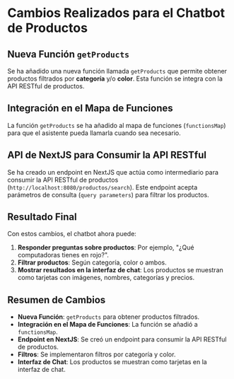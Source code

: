 # Cambios Realizados para el Chatbot de Productos

## **Nueva Función `getProducts`**
Se ha añadido una nueva función llamada `getProducts` que permite obtener productos filtrados por **categoría** y/o **color**. Esta función se integra con la API RESTful de productos.

## **Integración en el Mapa de Funciones**
La función `getProducts` se ha añadido al mapa de funciones (`functionsMap`) para que el asistente pueda llamarla cuando sea necesario.

## **API de NextJS para Consumir la API RESTful**
Se ha creado un endpoint en NextJS que actúa como intermediario para consumir la API RESTful de productos (`http://localhost:8080/productos/search`). Este endpoint acepta parámetros de consulta (`query parameters`) para filtrar los productos.

## **Resultado Final**
Con estos cambios, el chatbot ahora puede:
1. **Responder preguntas sobre productos**: Por ejemplo, "¿Qué computadoras tienes en rojo?".
2. **Filtrar productos**: Según categoría, color o ambos.
3. **Mostrar resultados en la interfaz de chat**: Los productos se muestran como tarjetas con imágenes, nombres, categorías y precios.

## **Resumen de Cambios**
- **Nueva Función**: `getProducts` para obtener productos filtrados.
- **Integración en el Mapa de Funciones**: La función se añadió a `functionsMap`.
- **Endpoint en NextJS**: Se creó un endpoint para consumir la API RESTful de productos.
- **Filtros**: Se implementaron filtros por categoría y color.
- **Interfaz de Chat**: Los productos se muestran como tarjetas en la interfaz de chat.
